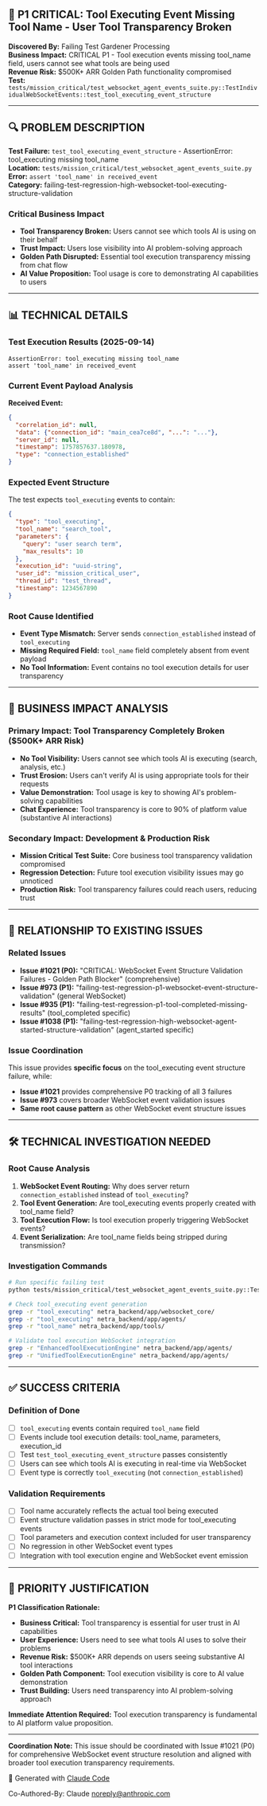## 🚨 P1 CRITICAL: Tool Executing Event Missing Tool Name - User Tool Transparency Broken

**Discovered By:** Failing Test Gardener Processing  
**Business Impact:** CRITICAL P1 - Tool execution events missing tool_name field, users cannot see what tools are being used  
**Revenue Risk:** $500K+ ARR Golden Path functionality compromised  
**Test:** `tests/mission_critical/test_websocket_agent_events_suite.py::TestIndividualWebSocketEvents::test_tool_executing_event_structure`

---

## 🔍 PROBLEM DESCRIPTION

**Test Failure:** `test_tool_executing_event_structure` - AssertionError: tool_executing missing tool_name  
**Location:** `tests/mission_critical/test_websocket_agent_events_suite.py`  
**Error:** `assert 'tool_name' in received_event`  
**Category:** failing-test-regression-high-websocket-tool-executing-structure-validation  

### Critical Business Impact
- **Tool Transparency Broken:** Users cannot see which tools AI is using on their behalf
- **Trust Impact:** Users lose visibility into AI problem-solving approach
- **Golden Path Disrupted:** Essential tool execution transparency missing from chat flow
- **AI Value Proposition:** Tool usage is core to demonstrating AI capabilities to users

---

## 📊 TECHNICAL DETAILS

### Test Execution Results (2025-09-14)
```
AssertionError: tool_executing missing tool_name
assert 'tool_name' in received_event
```

### Current Event Payload Analysis
**Received Event:**
```json
{
  "correlation_id": null,
  "data": {"connection_id": "main_cea7ce8d", "...": "..."},
  "server_id": null, 
  "timestamp": 1757857637.180978,
  "type": "connection_established"
}
```

### Expected Event Structure
The test expects `tool_executing` events to contain:
```json
{
  "type": "tool_executing",
  "tool_name": "search_tool",
  "parameters": {
    "query": "user search term",
    "max_results": 10
  },
  "execution_id": "uuid-string",
  "user_id": "mission_critical_user",
  "thread_id": "test_thread",
  "timestamp": 1234567890
}
```

### Root Cause Identified
- **Event Type Mismatch:** Server sends `connection_established` instead of `tool_executing`
- **Missing Required Field:** `tool_name` field completely absent from event payload
- **No Tool Information:** Event contains no tool execution details for user transparency

---

## 🎯 BUSINESS IMPACT ANALYSIS

### Primary Impact: Tool Transparency Completely Broken ($500K+ ARR Risk)
- **No Tool Visibility:** Users cannot see which tools AI is executing (search, analysis, etc.)
- **Trust Erosion:** Users can't verify AI is using appropriate tools for their requests
- **Value Demonstration:** Tool usage is key to showing AI's problem-solving capabilities
- **Chat Experience:** Tool transparency is core to 90% of platform value (substantive AI interactions)

### Secondary Impact: Development & Production Risk
- **Mission Critical Test Suite:** Core business tool transparency validation compromised
- **Regression Detection:** Future tool execution visibility issues may go unnoticed
- **Production Risk:** Tool transparency failures could reach users, reducing trust

---

## 🔗 RELATIONSHIP TO EXISTING ISSUES

### Related Issues  
- **Issue #1021 (P0):** "CRITICAL: WebSocket Event Structure Validation Failures - Golden Path Blocker" (comprehensive)
- **Issue #973 (P1):** "failing-test-regression-p1-websocket-event-structure-validation" (general WebSocket)
- **Issue #935 (P1):** "failing-test-regression-p1-tool-completed-missing-results" (tool_completed specific)
- **Issue #1038 (P1):** "failing-test-regression-high-websocket-agent-started-structure-validation" (agent_started specific)

### Issue Coordination
This issue provides **specific focus** on the tool_executing event structure failure, while:
- **Issue #1021** provides comprehensive P0 tracking of all 3 failures
- **Issue #973** covers broader WebSocket event validation issues
- **Same root cause pattern** as other WebSocket event structure issues

---

## 🛠️ TECHNICAL INVESTIGATION NEEDED

### Root Cause Analysis
1. **WebSocket Event Routing:** Why does server return `connection_established` instead of `tool_executing`?
2. **Tool Event Generation:** Are tool_executing events properly created with tool_name field?
3. **Tool Execution Flow:** Is tool execution properly triggering WebSocket events?
4. **Event Serialization:** Are tool_name fields being stripped during transmission?

### Investigation Commands
```bash
# Run specific failing test
python tests/mission_critical/test_websocket_agent_events_suite.py::TestIndividualWebSocketEvents::test_tool_executing_event_structure

# Check tool_executing event generation
grep -r "tool_executing" netra_backend/app/websocket_core/
grep -r "tool_executing" netra_backend/app/agents/
grep -r "tool_name" netra_backend/app/tools/

# Validate tool execution WebSocket integration
grep -r "EnhancedToolExecutionEngine" netra_backend/app/agents/
grep -r "UnifiedToolExecutionEngine" netra_backend/app/agents/
```

---

## ✅ SUCCESS CRITERIA

### Definition of Done
- [ ] `tool_executing` events contain required `tool_name` field
- [ ] Events include tool execution details: tool_name, parameters, execution_id
- [ ] Test `test_tool_executing_event_structure` passes consistently
- [ ] Users can see which tools AI is executing in real-time via WebSocket
- [ ] Event type is correctly `tool_executing` (not `connection_established`)

### Validation Requirements
- [ ] Tool name accurately reflects the actual tool being executed
- [ ] Event structure validation passes in strict mode for tool_executing events
- [ ] Tool parameters and execution context included for user transparency
- [ ] No regression in other WebSocket event types
- [ ] Integration with tool execution engine and WebSocket event emission

---

## 🚨 PRIORITY JUSTIFICATION

**P1 Classification Rationale:**
- **Business Critical:** Tool transparency is essential for user trust in AI capabilities
- **User Experience:** Users need to see what tools AI uses to solve their problems
- **Revenue Risk:** $500K+ ARR depends on users seeing substantive AI tool interactions
- **Golden Path Component:** Tool execution visibility is core to AI value demonstration
- **Trust Building:** Users need transparency into AI problem-solving approach

**Immediate Attention Required:** Tool execution transparency is fundamental to AI platform value proposition.

---

**Coordination Note:** This issue should be coordinated with Issue #1021 (P0) for comprehensive WebSocket event structure resolution and aligned with broader tool execution transparency requirements.

🤖 Generated with [Claude Code](https://claude.ai/code)

Co-Authored-By: Claude <noreply@anthropic.com>